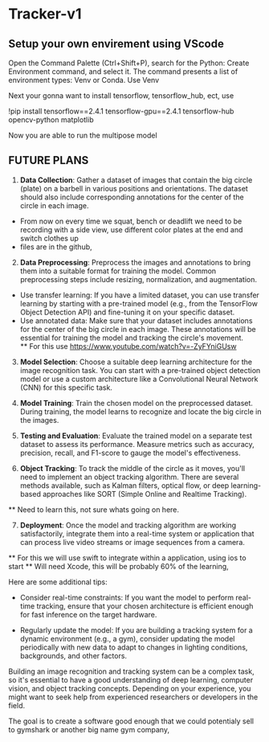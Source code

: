 # Tracker-v1

## Setup your own envirement using VScode

Open the Command Palette (Ctrl+Shift+P), search for the Python: Create Environment command, and select it. 
The command presents a list of environment types: Venv or Conda. Use Venv

Next your gonna want to install tensorflow, tensorflow_hub, ect, use

!pip install tensorflow==2.4.1 tensorflow-gpu==2.4.1 tensorflow-hub opencv-python matplotlib

Now you are able to run the multipose model





## FUTURE PLANS


1. **Data Collection**: Gather a dataset of images that contain the big circle (plate) on a barbell in various positions and orientations. The dataset should also include corresponding annotations for the center of the circle in each image.

  - From now on every time we squat, bench or deadlift we need to be recording with a side view, use different color plates at the end and switch clothes up
  - files are in the github,


2. **Data Preprocessing**: Preprocess the images and annotations to bring them into a suitable format for training the model. Common preprocessing steps include resizing, normalization, and augmentation.

  - Use transfer learning: If you have a limited dataset, you can use transfer learning by starting with a pre-trained model (e.g., from the TensorFlow Object Detection API) and fine-tuning it on your specific dataset.
  - Use annotated data: Make sure that your dataset includes annotations for the center of the big circle in each image. These annotations will be essential for training the model and tracking the circle's movement.  
    ** For this use https://www.youtube.com/watch?v=-ZyFYniGUsw

3. **Model Selection**: Choose a suitable deep learning architecture for the image recognition task. You can start with a pre-trained object detection model or use a custom architecture like a Convolutional Neural Network (CNN) for this specific task.
    
4. **Model Training**: Train the chosen model on the preprocessed dataset. During training, the model learns to recognize and locate the big circle in the images.
    
5. **Testing and Evaluation**: Evaluate the trained model on a separate test dataset to assess its performance. Measure metrics such as accuracy, precision, recall, and F1-score to gauge the model's effectiveness.
    
6. **Object Tracking**: To track the middle of the circle as it moves, you'll need to implement an object tracking algorithm. There are several methods available, such as Kalman filters, optical flow, or deep learning-based approaches like SORT (Simple Online and Realtime Tracking).

  ** Need to learn this, not sure whats going on here.
    
7. **Deployment**: Once the model and tracking algorithm are working satisfactorily, integrate them into a real-time system or application that can process live video streams or image sequences from a camera.
    
  ** For this we will use swift to integrate within a application, using ios to start
  ** Will need Xcode, this will be probably 60% of the learning,


Here are some additional tips:

    
- Consider real-time constraints: If you want the model to perform real-time tracking, ensure that your chosen architecture is efficient enough for fast inference on the target hardware.
    
- Regularly update the model: If you are building a tracking system for a dynamic environment (e.g., a gym), consider updating the model periodically with new data to adapt to changes in lighting conditions, backgrounds, and other factors.
    

Building an image recognition and tracking system can be a complex task, so it's essential to have a good understanding of deep learning, computer vision, and object tracking concepts. Depending on your experience, you might want to seek help from experienced researchers or developers in the field.



The goal is to create a software good enough that we could potentialy sell to gymshark or another big name gym company,



